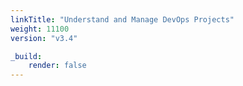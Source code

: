 ```yaml
---
linkTitle: "Understand and Manage DevOps Projects"
weight: 11100
version: "v3.4"

_build:
    render: false
---
```

